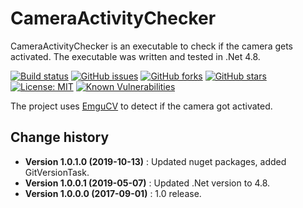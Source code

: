 CameraActivityChecker
====================================

CameraActivityChecker is an executable to check if the camera gets activated.
The executable was written and tested in .Net 4.8.

[![Build status](https://ci.appveyor.com/api/projects/status/5ldvb10jtf47fwqo?svg=true)](https://ci.appveyor.com/project/SeppPenner/cameraactivitychecker)
[![GitHub issues](https://img.shields.io/github/issues/SeppPenner/CameraActivityChecker.svg)](https://github.com/SeppPenner/CameraActivityChecker/issues)
[![GitHub forks](https://img.shields.io/github/forks/SeppPenner/CameraActivityChecker.svg)](https://github.com/SeppPenner/CameraActivityChecker/network)
[![GitHub stars](https://img.shields.io/github/stars/SeppPenner/CameraActivityChecker.svg)](https://github.com/SeppPenner/CameraActivityChecker/stargazers)
[![License: MIT](https://img.shields.io/badge/License-MIT-blue.svg)](https://raw.githubusercontent.com/SeppPenner/CameraActivityChecker/master/License.txt)
[![Known Vulnerabilities](https://snyk.io/test/github/SeppPenner/CameraActivityChecker/badge.svg)](https://snyk.io/test/github/SeppPenner/CameraActivityChecker)

The project uses [EmguCV](http://www.emgu.com/wiki/index.php/Main_Page) to detect if the camera got activated.

Change history
--------------

* **Version 1.0.1.0 (2019-10-13)** : Updated nuget packages, added GitVersionTask.
* **Version 1.0.0.1 (2019-05-07)** : Updated .Net version to 4.8.
* **Version 1.0.0.0 (2017-09-01)** : 1.0 release.
